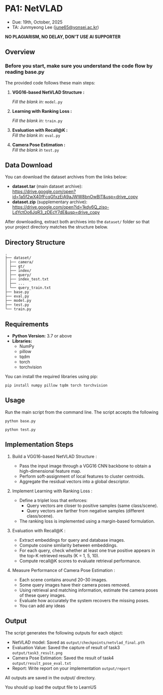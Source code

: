 # PA1: NetVLAD

- Due: 19th, October, 2025
- TA: Junmyeong Lee (june65@yonsei.ac.kr)

**NO PLAGIARISM, NO DELAY, DON'T USE AI SUPPORTER**

## Overview

### Before you start, make sure you understand the code flow by reading base.py

The provided code follows these main steps:
1. **VGG16-based NetVLAD Structure :**  

   *Fill the blank in:* `model.py`

2. **Learning with Ranking Loss :**  
   
   *Fill the blank in:* `train.py`

3. **Evaluation with Recall@K :**  
   *Fill the blank in:* `eval.py`

5. **Camera Pose Estimation :**  
   *Fill the blank in* `test.py`

## Data Download

You can download the dataset archives from the links below:

- **dataset.tar** (main dataset archive):  
  https://drive.google.com/open?id=1a5f2wX40fFcqGfxzEiA9aJWW8bnOwBlT&usp=drive_copy  
- **dataset.zip** (supplementary archive):  
  https://drive.google.com/open?id=1kdy6Q_ziso-LdYctOo6JqR3_zDEcY7dE&usp=drive_copy  

After downloading, extract both archives into the `dataset/` folder so that your project directory matches the structure below.

## Directory Structure
```
. 
├── dataset/
│ ├── camera/
│ ├── gt/
│ ├── index/
│ ├── query/
│ ├── index_test.txt
│ ├── ...
│ └── query_train.txt     
├── base.py               
├── eval.py    
├── model.py   
├── test.py       
└── train.py             
```

## Requirements

- **Python Version:** 3.7 or above
- **Libraries:**  
  - NumPy
  - pillow
  - tqdm
  - torch
  - torchvision

You can install the required libraries using pip:

```
pip install numpy pillow tqdm torch torchvision
```

## Usage
Run the main script from the command line. The script accepts the following

```
python base.py
```

```
python test.py
```

## Implementation Steps

1. Build a VGG16-based NetVLAD Structure :
   - Pass the input image through a VGG16 CNN backbone to obtain a high-dimensional feature map.
   - Perform soft-assignment of local features to cluster centroids.
   - Aggregate the residual vectors into a global descriptor.

2. Implement Learning with Ranking Loss :
   - Define a triplet loss that enforces:
        - Query vectors are closer to positive samples (same class/scene).
        - Query vectors are farther from negative samples (different class/scene).
   - The ranking loss is implemented using a margin-based formulation.

3. Evaluation with Recall@K :
   - Extract embeddings for query and database images.
   - Compute cosine similarity between embeddings.
   - For each query, check whether at least one true positive appears in the top-K retrieved results (K = 1, 5, 10).
   - Compute recall@K scores to evaluate retrieval performance.

4. Measure Performance of Camera Pose Estimation :
   - Each scene contains around 20–30 images.
   - Some query images have their camera poses removed.
   - Using retrieval and matching information, estimate the camera poses of these query images.
   - Evaluate how accurately the system recovers the missing poses.
   - You can add any ideas

## Output
The script generates the following outputs for each object:

- NetVLAD model: Saved as `output/checkpoints/netvlad_final.pth`
- Evaluation Value: Saved the capture of result of task3 `output/task3_result.png`
- Camera Pose Estimation: Saved the result of task4 `output/result_pose_eval.txt`
- Report: Write report on your implementation `output/report`

All outputs are saved in the output/ directory.

You should up load the output file to LearnUS